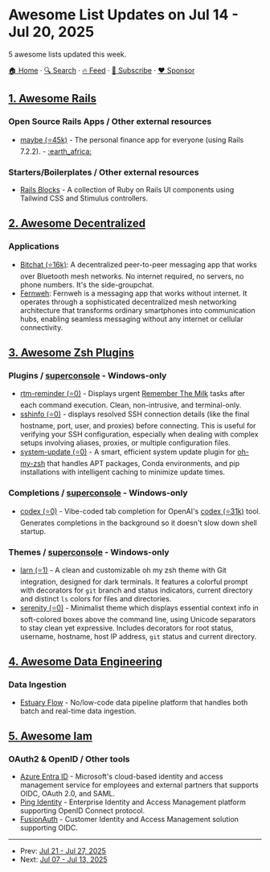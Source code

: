 # Awesome List Updates on Jul 14 - Jul 20, 2025

5 awesome lists updated this week.

[🏠 Home](/README.md) · [🔍 Search](https://www.trackawesomelist.com/search/) · [🔥 Feed](https://www.trackawesomelist.com/week/rss.xml) · [📮 Subscribe](https://trackawesomelist.us17.list-manage.com/subscribe?u=d2f0117aa829c83a63ec63c2f&id=36a103854c) · [❤️  Sponsor](https://github.com/sponsors/theowenyoung)



## [1. Awesome Rails](/content/gramantin/awesome-rails/week/README.md)

### Open Source Rails Apps / Other external resources

*   [maybe (⭐45k)](https://github.com/maybe-finance/maybe) - The personal finance app for everyone (using Rails 7.2.2). - [:earth\_africa:](https://maybefinance.com/)

### Starters/Boilerplates / Other external resources

*   [Rails Blocks](https://railsblocks.com/) - A collection of Ruby on Rails UI components using Tailwind CSS and Stimulus controllers.

## [2. Awesome Decentralized](/content/croqaz/awesome-decentralized/week/README.md)

### Applications

*   [Bitchat (⭐16k)](https://github.com/permissionlesstech/bitchat): A decentralized peer-to-peer messaging app that works over Bluetooth mesh networks. No internet required, no servers, no phone numbers. It's the side-groupchat.
*   [Fernweh](https://fernweh.chat): Fernweh is a messaging app that works without internet. It operates through a sophisticated decentralized mesh networking architecture that transforms ordinary smartphones into communication hubs, enabling seamless messaging without any internet or cellular connectivity.

## [3. Awesome Zsh Plugins](/content/unixorn/awesome-zsh-plugins/week/README.md)

### Plugins / [superconsole](https://github.com/alexchmykhalo/superconsole) - Windows-only

*   [rtm-reminder (⭐0)](https://github.com/aranel616/rtm-reminder-zsh) - Displays urgent [Remember The Milk](https://www.rememberthemilk.com/) tasks after each command execution. Clean, non-intrusive, and terminal-only.
*   [sshinfo (⭐0)](https://github.com/SckyzO/zsh-sshinfo) - displays resolved SSH connection details (like the final hostname, port, user, and proxies) before connecting. This is useful for verifying your SSH configuration, especially when dealing with complex setups involving aliases, proxies, or multiple configuration files.
*   [system-update (⭐0)](https://github.com/cnlee1702/zsh-system-update) - A smart, efficient system update plugin for [oh-my-zsh](https://ohmyz.sh/) that handles APT packages, Conda environments, and pip installations with intelligent caching to minimize update times.

### Completions / [superconsole](https://github.com/alexchmykhalo/superconsole) - Windows-only

*   [codex (⭐0)](https://github.com/pressdarling/codex-zsh-plugin) - Vibe-coded tab completion for OpenAI's [codex (⭐31k)](https://github.com/openai/codex) tool. Generates completions in the background so it doesn't slow down shell startup.

### Themes / [superconsole](https://github.com/alexchmykhalo/superconsole) - Windows-only

*   [larn (⭐1)](https://github.com/tourcoder/larn.zsh-theme) - A clean and customizable oh my zsh theme with Git integration, designed for dark terminals. It features a colorful prompt with decorators for  `git` branch and status indicators, current directory and distinct `ls` colors for files and directories.
*   [serenity (⭐0)](https://github.com/ars2062/serenity-zsh-theme) - Minimalist theme which displays essential context info in soft-colored boxes above the command line, using Unicode separators to stay clean yet expressive. Includes decorators for root status, username, hostname, host IP address, `git` status and current directory.

## [4. Awesome Data Engineering](/content/igorbarinov/awesome-data-engineering/week/README.md)

### Data Ingestion

*   [Estuary Flow](https://estuary.dev) - No/low-code data pipeline platform that handles both batch and real-time data ingestion.

## [5. Awesome Iam](/content/kdeldycke/awesome-iam/week/README.md)

### OAuth2 & OpenID / Other tools

*   [Azure Entra ID](https://www.microsoft.com/en-us/security/business/identity-access/microsoft-entra-id) - Microsoft's cloud-based identity and access management service for employees and external partners that supports OIDC, OAuth 2.0, and SAML.
*   [Ping Identity](https://www.pingidentity.com) - Enterprise Identity and Access Management platform supporting OpenID Connect protocol.
*   [FusionAuth](https://fusionauth.io/) - Customer Identity and Access Management solution supporting OIDC.

---

- Prev: [Jul 21 - Jul 27, 2025](/content/2025/29/README.md)
- Next: [Jul 07 - Jul 13, 2025](/content/2025/27/README.md)